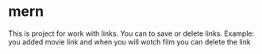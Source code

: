 # mern
This is project  for work with links. You can  to save or delete links. Example: you added  movie link and when you will wotch film you can delete the link
